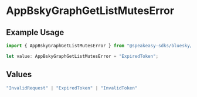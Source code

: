 # AppBskyGraphGetListMutesError

## Example Usage

```typescript
import { AppBskyGraphGetListMutesError } from "@speakeasy-sdks/bluesky/models/errors";

let value: AppBskyGraphGetListMutesError = "ExpiredToken";
```

## Values

```typescript
"InvalidRequest" | "ExpiredToken" | "InvalidToken"
```
